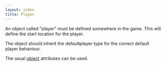 ```yaml
---
layout: index
title: Player
---
```


An object called "player" must be defined somewhere in the game. This will define the start location for the player.

The object should inherit the defaultplayer type for the correct default player behaviour.

The usual [object](elements/object_element.html) attributes can be used.
